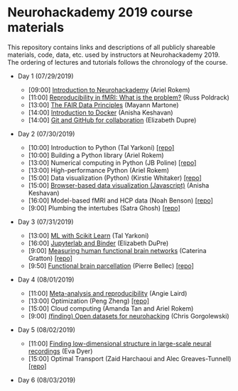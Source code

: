 # Neurohackademy 2019 course materials

This repository contains links and descriptions of all publicly shareable materials, code, data, etc. used by instructors at Neurohackademy 2019. The ordering of lectures and tutorials follows the chronology of the course.

* Day 1 (07/29/2019)
	* [09:00] [Introduction to Neurohackademy](https://neurohackademy.github.io/introduction-to-nh/) (Ariel Rokem)
	* [11:00] [Reproducibility in fMRI: What is the problem?](https://github.com/neurohackademy/2019_materials/raw/master/slides/Neurohackademy_2019_poldrack.pdf) (Russ Poldrack)
	* [13:00] [The FAIR Data Principles](https://github.com/neurohackademy/2019_materials/raw/master/slides/FAIR_Data_NeuroHack.pdf) (Mayann Martone)
	* [14:00] [Introduction to Docker](https://slides.com/anishakeshavan/introduction-to-docker/) (Anisha Keshavan)
	* [14:00] [Git and GitHub for collaboration](http://emdupre.github.io/git-course) (Elizabeth Dupre)

* Day 2 (07/30/2019)
	* [10:00] Introduction to Python (Tal Yarkoni) [[repo]](https://github.com/neurohackademy/introduction-to-python)
	* [10:00] Building a Python library (Ariel Rokem)
	* [13:00] Numerical computing in Python (JB Poline) [[repo]](https://github.com/jbpoline/2019-numpy-tutorial)
	* [13:00] High-performance Python (Ariel Rokem)
	* [15:00] Data visualization (Python) (Kirstie Whitaker) [[repo]](https://github.com/KirstieJane/NH19-Visualization)
	* [15:00] [Browser-based data visualization (Javascript)](http://anisha.pizza/nha_2019/presentation/index.html#/title) (Anisha Keshavan)
	* [16:00] Model-based fMRI and HCP data (Noah Benson) [[repo]](https://github.com/noahbenson/neurohackademy2019)
	* [9:00] Plumbing the intertubes (Satra Ghosh) [[repo]](https://github.com/neurohackademy/introduction-to-python)

* Day 3 (07/31/2019)
	* [13:00] [ML with Scikit Learn](https://github.com/neurohackademy/2019_materials/raw/master/slides/DimReduction-July2019-NeuroHack.pdf) (Tal Yarkoni)
	* [16:00] [Jupyterlab and Binder](https://docs.google.com/presentation/d/13FTw-Yqrz_sJvYMOXCYb9IQvSmdjw-VAEJwRGNdAGB0/edit#slide=id.g5b30d56ecd_0_0) (Elizabeth DuPre)
	* [9:00] [Measuring human functional brain networks](https://github.com/neurohackademy/2019_materials/raw/master/slides/Gratton_Neurohack2019_v1.pdf) (Caterina Gratton) [[repo]](https://github.com/cgratton/Neurohackademy_Tutorial)
	* [9:50] [Functional brain parcellation](https://github.com/neurohackademy/2019_materials/raw/master/slides/Neurohackademy_2019_bellec_parcellation.pdf) (Pierre Bellec) [[repo]](https://github.com/SIMEXP/tutorials-basc)

* Day 4 (08/01/2019)
	* [11:00] [Meta-analysis and reproducibility](https://github.com/neurohackademy/2019_materials/raw/master/slides/Laird-NH19.pdf) (Angie Laird)
	* [13:00] Optimization (Peng Zheng) [[repo]](https://github.com/UW-AMO/Workshop_Material)
	* [15:00] Cloud computing (Amanda Tan and Ariel Rokem)
	* [9:00] [(finding) Open datasets for neurohacking](https://docs.google.com/presentation/d/1nb5NeCafoXIPmO6MZa5c5VkSkO3ni9Q8vdCCz1r7YIw/edit#slide=id.gc6f980f91_0_0) (Chris Gorgolewski)

* Day 5 (08/02/2019)
	* [11:00] [Finding low-dimensional structure in large-scale neural recordings](https://github.com/neurohackademy/2019_materials/raw/master/slides/DimReduction-July2019-NeuroHack.pdf) (Eva Dyer)
	* [15:00] Optimal Transport (Zaid Harchaoui and Alec Greaves-Tunnell) [[repo]](https://github.com/alecgt/otml-neurohackademy-2019)

* Day 6 (08/03/2019)

